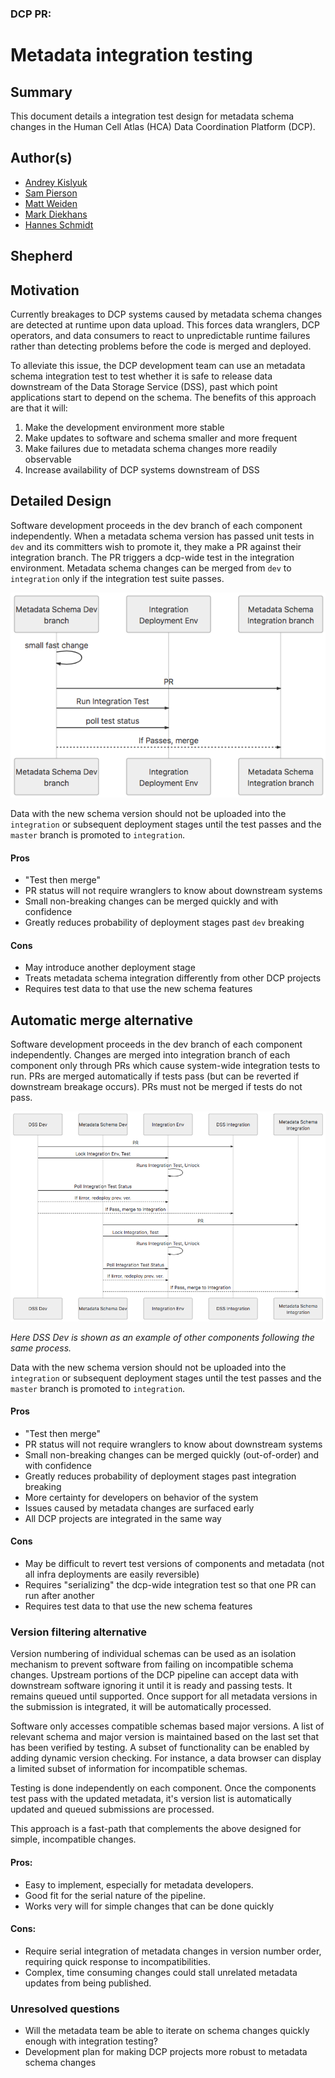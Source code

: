 ### DCP PR:

# Metadata integration testing

## Summary

This document details a integration test design for metadata schema changes in the Human Cell Atlas (HCA) Data Coordination Platform (DCP).

## Author(s)

* [Andrey Kislyuk](mailto:akislyuk@chanzuckerberg.com)
* [Sam Pierson](mailto:spierson@chanzuckerberg.com)
* [Matt Weiden](mailto:mweiden@chanzuckerberg.com)
* [Mark Diekhans](mailto:markd@ucsc.edu)
* [Hannes Schmidt](mailto:hannes@ucsc.edu)

## Shepherd

## Motivation

Currently breakages to DCP systems caused by metadata schema changes are detected at runtime upon data upload. This forces data wranglers, DCP operators, and data consumers to react to unpredictable runtime failures rather than detecting problems before the code is merged and deployed.

To alleviate this issue, the DCP development team can use an metadata schema integration test to test whether it is safe to release data downstream of the Data Storage Service (DSS), past which point applications start to depend on the schema. The benefits of this approach are that it will:

1. Make the development environment more stable
1. Make updates to software and schema smaller and more frequent
1. Make failures due to metadata schema changes more readily observable
1. Increase availability of DCP systems downstream of DSS

## Detailed Design

Software development proceeds in the dev branch of each component independently.
When a metadata schema version has passed unit tests in `dev` and its committers wish to promote it, they make a PR against their integration branch. The PR triggers a dcp-wide test in the integration environment.
Metadata schema changes can be merged from `dev` to `integration` only if the integration test suite passes.

![Option 2](../images/0000-metadata-integration-test-opt2.png)

Data with the new schema version should not be uploaded into the `integration` or subsequent deployment stages until the test passes and the `master` branch is promoted to `integration`.

#### Pros

* "Test then merge"
* PR status will not require wranglers to know about downstream systems
* Small non-breaking changes can be merged quickly and with confidence
* Greatly reduces probability of deployment stages past `dev` breaking

#### Cons

* May introduce another deployment stage
* Treats metadata schema integration differently from other DCP projects
* Requires test data to that use the new schema features

## Automatic merge alternative

Software development proceeds in the dev branch of each component independently. Changes are merged into integration branch of each component only through PRs which cause system-wide integration tests to run. PRs are merged automatically if tests pass (but can be reverted if downstream breakage occurs). PRs must not be merged if tests do not pass.

![Option 1](../images/0000-metadata-integration-test-opt1.png)

*Here DSS Dev is shown as an example of other components following the same process.*

Data with the new schema version should not be uploaded into the `integration` or subsequent deployment stages until the test passes and the `master` branch is promoted to `integration`.

#### Pros

* "Test then merge"
* PR status will not require wranglers to know about downstream systems
* Small non-breaking changes can be merged quickly (out-of-order) and with confidence
* Greatly reduces probability of deployment stages past integration breaking
* More certainty for developers on behavior of the system
* Issues caused by metadata changes are surfaced early
* All DCP projects are integrated in the same way

#### Cons

* May be difficult to revert test versions of components and metadata (not all infra deployments are easily reversible)
* Requires "serializing" the dcp-wide integration test so that one PR can run after another
* Requires test data to that use the new schema features

### Version filtering alternative

Version numbering of individual schemas can be used as an isolation mechanism to prevent software from failing on incompatible schema changes. Upstream portions of the DCP pipeline can accept data with downstream software ignoring it until it is ready and passing tests.  It remains queued until supported. Once support for all metadata versions in the submission is integrated, it will be automatically processed.

Software only accesses compatible schemas based major versions.  A list of relevant schema and major version is maintained based on the last set that has been verified by testing. A subset of functionality can be enabled by adding dynamic version checking.  For instance, a data browser can display a limited subset of information for incompatible schemas.

Testing is done independently on each component.  Once the components test pass with the updated metadata, it's version list is automatically updated and queued submissions are processed.

This approach is a fast-path that complements the above designed for simple, incompatible changes.


#### Pros:
* Easy to implement, especially for metadata developers.
* Good fit for the serial nature of the pipeline.
* Works very will for simple changes that can be done quickly

#### Cons:
* Require serial integration of metadata changes in version number order, requiring quick response to incompatibilities.
* Complex, time consuming changes could stall unrelated metadata updates from being published.


### Unresolved questions

* Will the metadata team be able to iterate on schema changes quickly enough with integration testing?
* Development plan for making DCP projects more robust to metadata schema changes
